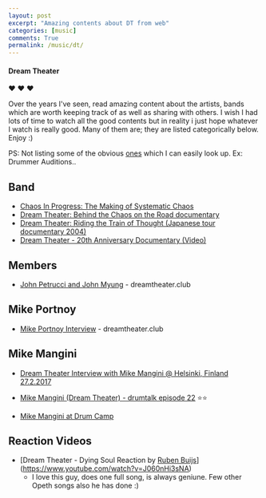 ```yaml
---
layout: post
excerpt: "Amazing contents about DT from web"
categories: [music]
comments: True
permalink: /music/dt/
---
```


#### Dream Theater

 :heart: :heart: :heart:

Over the years I've seen, read amazing content about the artists, bands which are worth keeping track of as well as sharing with others. I wish I had lots of time to watch all the good contents but in reality i just hope whatever I watch is really good. Many of them are; they are listed categorically below. Enjoy :)

PS: Not listing some of the obvious [ones](https://www.youtube.com/user/dreamtheater/playlists) which I can easily look up. Ex: Drummer Auditions..

## Band

- [Chaos In Progress: The Making of Systematic Chaos](https://www.youtube.com/watch?v=rpMn6gP69eM)
- [Dream Theater: Behind the Chaos on the Road documentary](https://www.youtube.com/watch?v=zoKmhuuvcvo)
- [Dream Theater: Riding the Train of Thought (Japanese tour documentary 2004)](https://www.youtube.com/watch?v=YwDaZSU7W68)
- [Dream Theater - 20th Anniversary Documentary (Video)](https://www.youtube.com/watch?v=LduXtT3edlI)

## Members

- [John Petrucci and John Myung](https://www.youtube.com/watch?v=DIvrFPx5cWw) - dreamtheater.club


## Mike Portnoy

- [Mike Portnoy Interview](https://www.youtube.com/watch?v=iqdtOmVNraw) - dreamtheater.club


## Mike Mangini

- [Dream Theater Interview with Mike Mangini @ Helsinki, Finland 27.2.2017](https://www.youtube.com/watch?v=Jmw9mtSjB0A)

- [Mike Mangini (Dream Theater) - drumtalk episode 22](https://www.youtube.com/watch?v=Afu57XX0iDc) :star::star: 

- [Mike Mangini at Drum Camp](https://www.youtube.com/watch?v=p_ZMYGT4rXM)

## Reaction Videos

- [Dream Theater - Dying Soul Reaction by [Ruben Buijs](https://www.youtube.com/channel/UC2LQrOD3fkmZkLM18PbSH9Q)](https://www.youtube.com/watch?v=J060nHi3sNA)
  - I love this guy, does one full song, is always geniune. Few other Opeth songs also he has done :)
